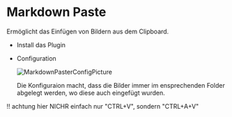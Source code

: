 # Markdown Paste

Ermöglicht das Einfügen von Bildern aus dem Clipboard.

+ Install das Plugin

+ Configuration 

  ![MarkdownPasterConfigPicture](C:\Users\1810837475\Desktop\Repos\VS-Code\Extensions\PasteImage\MarkdownPasterConfigPicture.PNG)

  Die Konfiguraion macht, dass die Bilder immer im ensprechenden Folder abgelegt werden, wo diese auch eingefügt wurden.



!! achtung hier NICHR einfach nur "CTRL+V", sondern "CTRL+A+V"

